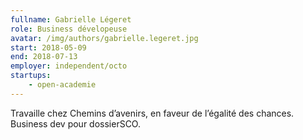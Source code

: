 ```yaml
---
fullname: Gabrielle Légeret
role: Business dévelopeuse
avatar: /img/authors/gabrielle.legeret.jpg
start: 2018-05-09
end: 2018-07-13
employer: independent/octo
startups:
    - open-academie
---
```


Travaille chez Chemins d’avenirs, en faveur de l’égalité des chances. Business dev pour dossierSCO.
